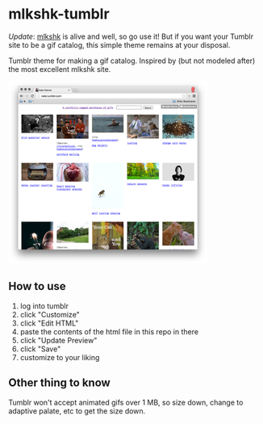 mlkshk-tumblr
=============

*Update*: [mlkshk](http://mlkshk.com/) is alive and well, so go use it! But if you want your Tumblr site to be a gif catalog, this simple theme remains at your disposal.

Tumblr theme for making a gif catalog. 
Inspired by (but not modeled after) the most excellent mlkshk site.

![screenshot](gif-tumblr.png)

## How to use

1. log into tumblr
2. click "Customize"
3. click "Edit HTML"
4. paste the contents of the html file in this repo in there
5. click "Update Preview"
6. click "Save"
7. customize to your liking

## Other thing to know

Tumblr won't accept animated gifs over 1 MB, so size down, change to adaptive palate, etc to get the size down.


